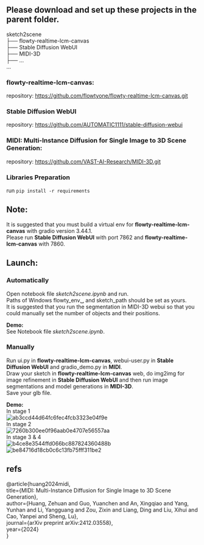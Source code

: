 ## Please download and set up these projects in the parent folder.

sketch2scene  
├── flowty-realtime-lcm-canvas  
├── Stable Diffusion WebUI  
├── MIDI-3D  
├── ...  
...  

### flowty-realtime-lcm-canvas: 
repository: https://github.com/flowtyone/flowty-realtime-lcm-canvas.git  

### Stable Diffusion WebUI
repository: https://github.com/AUTOMATIC1111/stable-diffusion-webui  

### MIDI: Multi-Instance Diffusion for Single Image to 3D Scene Generation: 
repository: https://github.com/VAST-AI-Research/MIDI-3D.git  

### Libraries Preparation
run `pip install -r requirements`  

## Note:
It is suggested that you must build a virtual env for **flowty-realtime-lcm-canvas** with gradio version 3.44.1.  
Please run **Stable Diffusion WebUI** with port 7862 and **flowty-realtime-lcm-canvas** with 7860.  

## Launch:
### Automatically
Open notebook file _sketch2scene.ipynb_ and run.  
Paths of Windows flowty_env␣ and sketch_path should be set as yours.  
It is suggested that you run the segmentation in MIDI-3D webui so that you could manually set the number of objects and their positions.  

**Demo:**  
See Notebook file _sketch2scene.ipynb_.  

### Manually
Run ui.py in **flowty-realtime-lcm-canvas**, webui-user.py in **Stable Diffusion WebUI** and gradio_demo.py in **MIDI**.  
Draw your sketch in **flowty-realtime-lcm-canvas** web, do img2img for image refinement in **Stable Diffusion WebUI** and then run image segmentations and model generations in **MIDI-3D**.  
Save your glb file.

**Demo:**  
In stage 1  
![ab3ccd44d64fc6fec4fcb3323e04f9e](https://github.com/user-attachments/assets/6dcc83a1-b1ba-42f0-bda5-3187e994c9a0)  
In stage 2  
![7260b300ee0f96aab0e4707e56557aa](https://github.com/user-attachments/assets/54e2715b-96da-4458-848f-acb97c36eec2)  
In stage 3 & 4  
![b4ce8e3544ffd066bc887824360488b](https://github.com/user-attachments/assets/a96b3920-91cd-4b9b-ba82-e70efce781b3)  
![be84716d18cb0c6c13fb75fff311be2](https://github.com/user-attachments/assets/de4b4925-ddc9-4366-a240-cf6400e7d44c)  


## refs
@article{huang2024midi,  
  title={MIDI: Multi-Instance Diffusion for Single Image to 3D Scene Generation},  
  author={Huang, Zehuan and Guo, Yuanchen and An, Xingqiao and Yang, Yunhan and Li, Yangguang and Zou, Zixin and Liang, Ding and Liu, Xihui and Cao, Yanpei and Sheng, Lu},  
  journal={arXiv preprint arXiv:2412.03558},  
  year={2024}  
}

